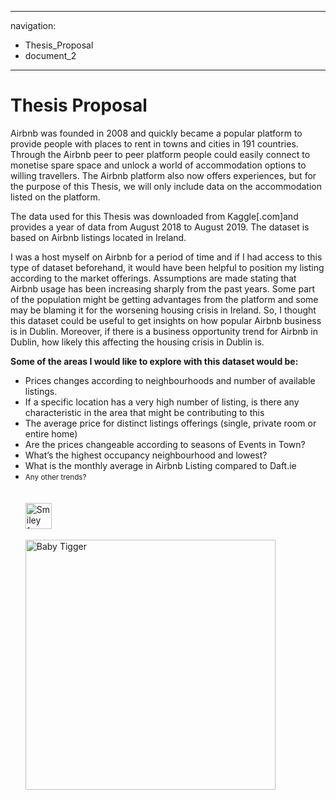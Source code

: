 
---
navigation:
  - Thesis_Proposal
  - document_2

---

# Thesis Proposal

Airbnb was founded in 2008 and quickly became a popular platform to provide people with places to rent in towns and cities in 191 countries. Through the Airbnb peer to peer platform people could easily connect to monetise spare space and unlock a world of accommodation options to willing travellers. The Airbnb platform also now offers experiences, but for the purpose of this Thesis, we will only include data on the accommodation listed on the platform.

The data used for this Thesis was downloaded from Kaggle[.com]and provides a year of data from August 2018 to August 2019. The dataset is based on Airbnb listings located in Ireland.

I was a host myself on Airbnb for a period of time and if I had access to this type of dataset beforehand, it would have been helpful to position my listing according to the market offerings. Assumptions are made stating that Airbnb usage has been increasing sharply from the past years. Some part of the population might be getting advantages from the platform and some may be blaming it for the worsening housing crisis in Ireland. So, I thought this dataset could be useful to get insights on how popular Airbnb business is in Dublin. Moreover, if there is a business opportunity trend for Airbnb in Dublin, how likely this affecting the housing crisis in Dublin is.

<b>Some of the areas I would like to explore with this dataset would be:</b>
<ul>
<li>Prices changes according to neighbourhoods and number of available listings. </li>
<li>If a specific location has a very high number of listing, is there any characteristic in the area that might be contributing to this</li>
<li>The average price for distinct listings offerings (single, private room or entire home)</li>
<li>Are the prices changeable according to seasons of Events in Town?</li>
<li>What’s the highest occupancy neighbourhood and lowest?</li>
<li>What is the monthly average in Airbnb Listing compared to Daft.ie</li>
<li><small>Any other trends?</li></small>

<br>
<br>

<img src="https://www.w3schools.com/tags/smiley.gif" alt="Smiley face" width="42" height="42">
<br>
<br>
<img src="https://i.imgur.com/6u8yolM.jpg" alt="Baby Tigger" width="400" height="400">
